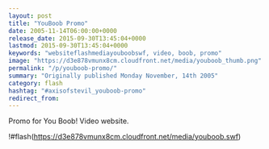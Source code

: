 ```yaml
---
layout: post
title: "YouBoob Promo"
date: 2005-11-14T06:00:00+0000
release_date: 2015-09-30T13:45:04+0000
lastmod: 2015-09-30T13:45:04+0000
keywords: "websiteflashmediayouboobswf, video, boob, promo"
image: "https://d3e878vmunx8cm.cloudfront.net/media/youboob_thumb.png"
permalink: "/p/youboob-promo/"
summary: "Originally published Monday November, 14th 2005"
category: flash
hashtag: "#axisofstevil_youboob-promo"
redirect_from:
---
```


Promo for You Boob! Video website.

!#flash(https://d3e878vmunx8cm.cloudfront.net/media/youboob.swf)
